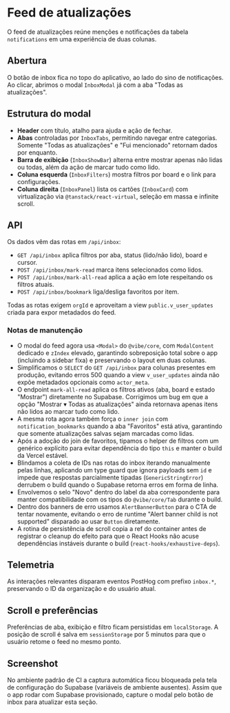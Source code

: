 # Feed de atualizações

O feed de atualizações reúne menções e notificações da tabela `notifications` em uma experiência de duas colunas.

## Abertura

O botão de inbox fica no topo do aplicativo, ao lado do sino de notificações. Ao clicar, abrimos o modal `InboxModal` já com a aba "Todas as atualizações".

## Estrutura do modal

- **Header** com título, atalho para ajuda e ação de fechar.
- **Abas** controladas por `InboxTabs`, permitindo navegar entre categorias. Somente "Todas as atualizações" e "Fui mencionado" retornam dados por enquanto.
- **Barra de exibição** (`InboxShowBar`) alterna entre mostrar apenas não lidas ou todas, além da ação de marcar tudo como lido.
- **Coluna esquerda** (`InboxFilters`) mostra filtros por board e o link para configurações.
- **Coluna direita** (`InboxPanel`) lista os cartões (`InboxCard`) com virtualização via `@tanstack/react-virtual`, seleção em massa e infinite scroll.

## API

Os dados vêm das rotas em `/api/inbox`:

- `GET /api/inbox` aplica filtros por aba, status (lido/não lido), board e cursor.
- `POST /api/inbox/mark-read` marca itens selecionados como lidos.
- `POST /api/inbox/mark-all-read` aplica a ação em lote respeitando os filtros atuais.
- `POST /api/inbox/bookmark` liga/desliga favoritos por item.

Todas as rotas exigem `orgId` e aproveitam a view `public.v_user_updates` criada para expor metadados do feed.

### Notas de manutenção

- O modal do feed agora usa `<Modal>` do `@vibe/core`, com `ModalContent` dedicado e `zIndex` elevado, garantindo sobreposição total sobre o app (incluindo a sidebar fixa) e preservando o layout em duas colunas.
- Simplificamos o `SELECT` do `GET /api/inbox` para colunas presentes em produção, evitando erros 500 quando a view `v_user_updates` ainda não expõe metadados opcionais como `actor_meta`.
- O endpoint `mark-all-read` aplica os filtros ativos (aba, board e estado "Mostrar") diretamente no Supabase. Corrigimos um bug em que a opção "Mostrar ▾ Todas as atualizações" ainda retornava apenas itens não lidos ao marcar tudo como lido.
- A mesma rota agora também força o `inner join` com `notification_bookmarks` quando a aba "Favoritos" está ativa, garantindo que somente atualizações salvas sejam marcadas como lidas.
- Após a adoção do join de favoritos, tipamos o helper de filtros com um genérico explícito para evitar dependência do tipo `this` e manter o build da Vercel estável.
- Blindamos a coleta de IDs nas rotas do inbox iterando manualmente pelas linhas, aplicando um type guard que ignora payloads sem `id` e impede que respostas parcialmente tipadas (`GenericStringError`) derrubem o build quando o Supabase retorna erros em forma de linha.
- Envolvemos o selo "Novo" dentro do label da aba correspondente para manter compatibilidade com os tipos do `@vibe/core/Tab` durante o build.
- Dentro dos banners de erro usamos `AlertBannerButton` para o CTA de tentar novamente, evitando o erro de runtime "Alert banner child is not supported" disparado ao usar `Button` diretamente.
- A rotina de persistência de scroll copia a ref do container antes de registrar o cleanup do efeito para que o React Hooks não acuse dependências instáveis durante o build (`react-hooks/exhaustive-deps`).

## Telemetria

As interações relevantes disparam eventos PostHog com prefixo `inbox.*`, preservando o ID da organização e do usuário atual.

## Scroll e preferências

Preferências de aba, exibição e filtro ficam persistidas em `localStorage`. A posição de scroll é salva em `sessionStorage` por 5 minutos para que o usuário retome o feed no mesmo ponto.

## Screenshot

No ambiente padrão de CI a captura automática ficou bloqueada pela tela de configuração do Supabase (variáveis de ambiente ausentes). Assim que o app rodar com Supabase provisionado, capture o modal pelo botão de inbox para atualizar esta seção.
